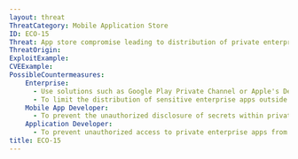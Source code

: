 ```yaml
---
layout: threat
ThreatCategory: Mobile Application Store
ID: ECO-15
Threat: App store compromise leading to distribution of private enterprise application to unauthorized parties
ThreatOrigin:
ExploitExample:
CVEExample:
PossibleCountermeasures:
    Enterprise:
      - Use solutions such as Google Play Private Channel or Apple's Developer Enterprise program to securely distribute private applications.
      - To limit the distribution of sensitive enterprise apps outside of authorized mobile devices, use MAM solutions to push private apps directly onto authorized and enrolled devices.
    Mobile App Developer:
      - To prevent the unauthorized disclosure of secrets within private enterprise apps, do not hardcode secrets, such as cryptographic keys, directly into private enterprise applications.
    Application Developer:
      - To prevent unauthorized access to private enterprise apps from further granting unauthorized access to sensitive data, require the user of a mobile app to pass strong authentication mechanisms prior to granting access to sensitive data.
title: ECO-15
---
```

